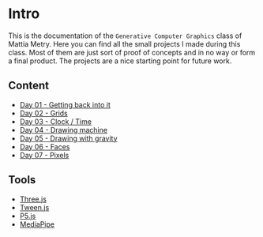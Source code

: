 # Intro

This is the documentation of the `Generative Computer Graphics` class of Mattia Metry.
Here you can find all the small projects I made during this class. Most of them are just sort of proof of concepts and in no way or form a final product. The projects are a nice starting point for future work.

## Content

- [Day 01 - Getting back into it](https://mattsymetry.github.io/GENCG/day01.html)
- [Day 02 - Grids](https://mattsymetry.github.io/GENCG/day02.html)
- [Day 03 - Clock / Time](https://mattsymetry.github.io/GENCG/day03.html)
- [Day 04 - Drawing machine](https://mattsymetry.github.io/GENCG/day04.html)
- [Day 05 - Drawing with gravity](https://mattsymetry.github.io/GENCG/day05.html)
- [Day 06 - Faces](https://mattsymetry.github.io/GENCG/day06.html)
- [Day 07 - Pixels](https://mattsymetry.github.io/GENCG/day07.html)

## Tools

- [Three.js](https://threejs.org/)
- [Tween.js](https://github.com/tweenjs/tween.js/)
- [P5.js](https://p5js.org/)
- [MediaPipe](https://google.github.io/mediapipe/)